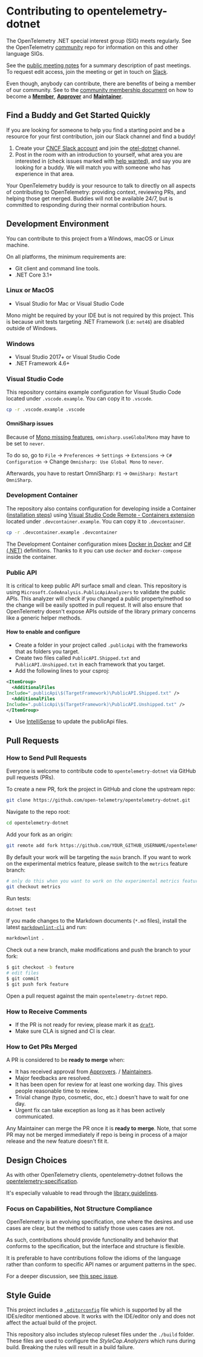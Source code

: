 # Contributing to opentelemetry-dotnet

The OpenTelemetry .NET special interest group (SIG) meets regularly. See the
OpenTelemetry [community](https://github.com/open-telemetry/community#net-sdk)
repo for information on this and other language SIGs.

See the [public meeting
notes](https://docs.google.com/document/d/1yjjD6aBcLxlRazYrawukDgrhZMObwHARJbB9glWdHj8/edit?usp=sharing)
for a summary description of past meetings. To request edit access, join the
meeting or get in touch on
[Slack](https://cloud-native.slack.com/archives/C01N3BC2W7Q).

Even though, anybody can contribute, there are benefits of being a member of our
community. See to the [community membership
document](https://github.com/open-telemetry/community/blob/main/community-membership.md)
on how to become a
[**Member**](https://github.com/open-telemetry/community/blob/main/community-membership.md#member),
[**Approver**](https://github.com/open-telemetry/community/blob/main/community-membership.md#approver)
and
[**Maintainer**](https://github.com/open-telemetry/community/blob/main/community-membership.md#maintainer).

## Find a Buddy and Get Started Quickly

If you are looking for someone to help you find a starting point and be a
resource for your first contribution, join our Slack channel and find a buddy!

1. Create your [CNCF Slack account](http://slack.cncf.io/) and join the
   [otel-dotnet](https://cloud-native.slack.com/archives/C01N3BC2W7Q) channel.
2. Post in the room with an introduction to yourself, what area you are
   interested in (check issues marked with [help
   wanted](https://github.com/open-telemetry/opentelemetry-dotnet/labels/help%20wanted)),
   and say you are looking for a buddy. We will match you with someone who has
   experience in that area.

Your OpenTelemetry buddy is your resource to talk to directly on all aspects of
contributing to OpenTelemetry: providing context, reviewing PRs, and helping
those get merged. Buddies will not be available 24/7, but is committed to
responding during their normal contribution hours.

## Development Environment

You can contribute to this project from a Windows, macOS or Linux machine.

On all platforms, the minimum requirements are:

* Git client and command line tools.
* .NET Core 3.1+

### Linux or MacOS

* Visual Studio for Mac or Visual Studio Code

Mono might be required by your IDE but is not required by this project. This is
because unit tests targeting .NET Framework (i.e: `net46`) are disabled outside
of Windows.

### Windows

* Visual Studio 2017+ or Visual Studio Code
* .NET Framework 4.6+

### Visual Studio Code

This repository contains example configuration for Visual Studio Code located
under `.vscode.example`. You can copy it to `.vscode`.

```sh
cp -r .vscode.example .vscode
```

#### OmniSharp issues

Because of [Mono missing features](https://github.com/OmniSharp/omnisharp-vscode#note-about-using-net-5-sdks),
`omnisharp.useGlobalMono` may have to be set to `never`.

To do so, go to `File` -> `Preferences` -> `Settings` -> `Extensions` -> `C# Configuration` -> Change `Omnisharp: Use Global Mono` to `never`.

Afterwards, you have to restart OmniSharp: `F1` -> `OmniSharp: Restart OmniSharp`.

### Development Container

The repository also contains configuration for developing inside a Container
([installation steps](https://code.visualstudio.com/docs/remote/containers#_installation))
using [Visual Studio Code Remote - Containers extension](https://marketplace.visualstudio.com/items?itemName=ms-vscode-remote.remote-containers)
located under `.devcontainer.example`. You can copy it to `.devcontainer`.

```sh
cp -r .devcontainer.example .devcontainer
```

The Development Container configuration mixes
[Docker in Docker](https://github.com/microsoft/vscode-dev-containers/tree/master/containers/docker-in-docker)
and [C# (.NET)](https://github.com/microsoft/vscode-dev-containers/tree/master/containers/dotnet)
definitions. Thanks to it you can use `docker` and `docker-compose` inside the container.

### Public API

It is critical to keep public API surface small and clean. This repository is
using `Microsoft.CodeAnalysis.PublicApiAnalyzers` to validate the public APIs.
This analyzer will check if you changed a public property/method so the change
will be easily spotted in pull request. It will also ensure that OpenTelemetry
doesn't expose APIs outside of the library primary concerns like a generic
helper methods.

#### How to enable and configure

* Create a folder in your project called `.publicApi` with the frameworks that
  as folders you target.
* Create two files called `PublicAPI.Shipped.txt` and `PublicAPI.Unshipped.txt`
   in each framework that you target.
* Add the following lines to your csproj:

```xml
<ItemGroup>
  <AdditionalFiles
Include=".publicApi\$(TargetFramework)\PublicAPI.Shipped.txt" />
  <AdditionalFiles
Include=".publicApi\$(TargetFramework)\PublicAPI.Unshipped.txt" />
</ItemGroup>
```

* Use
   [IntelliSense](https://docs.microsoft.com/visualstudio/ide/using-intellisense)
   to update the publicApi files.

## Pull Requests

### How to Send Pull Requests

Everyone is welcome to contribute code to `opentelemetry-dotnet` via GitHub pull
requests (PRs).

To create a new PR, fork the project in GitHub and clone the upstream repo:

```sh
git clone https://github.com/open-telemetry/opentelemetry-dotnet.git
```

Navigate to the repo root:

```sh
cd opentelemetry-dotnet
```

Add your fork as an origin:

```sh
git remote add fork https://github.com/YOUR_GITHUB_USERNAME/opentelemetry-dotnet.git
```

By default your work will be targeting the `main` branch. If you want to work on
the experimental metrics feature, please switch to the `metrics` feature branch:

```sh
# only do this when you want to work on the experimental metrics feature
git checkout metrics
```

Run tests:

```sh
dotnet test
```

If you made changes to the Markdown documents (`*.md` files), install the latest
[`markdownlint-cli`](https://github.com/igorshubovych/markdownlint-cli) and run:

```sh
markdownlint .
```

Check out a new branch, make modifications and push the branch to your fork:

```sh
$ git checkout -b feature
# edit files
$ git commit
$ git push fork feature
```

Open a pull request against the main `opentelemetry-dotnet` repo.

### How to Receive Comments

* If the PR is not ready for review, please mark it as
  [`draft`](https://github.blog/2019-02-14-introducing-draft-pull-requests/).
* Make sure CLA is signed and CI is clear.

### How to Get PRs Merged

A PR is considered to be **ready to merge** when:

* It has received approval from
  [Approvers](https://github.com/open-telemetry/community/blob/main/community-membership.md#approver).
  /
  [Maintainers](https://github.com/open-telemetry/community/blob/main/community-membership.md#maintainer).
* Major feedbacks are resolved.
* It has been open for review for at least one working day. This gives people
  reasonable time to review.
* Trivial change (typo, cosmetic, doc, etc.) doesn't have to wait for one day.
* Urgent fix can take exception as long as it has been actively communicated.

Any Maintainer can merge the PR once it is **ready to merge**. Note, that some
PR may not be merged immediately if repo is being in process of a major release
and the new feature doesn't fit it.

## Design Choices

As with other OpenTelemetry clients, opentelemetry-dotnet follows the
[opentelemetry-specification](https://github.com/open-telemetry/opentelemetry-specification).

It's especially valuable to read through the [library
guidelines](https://github.com/open-telemetry/opentelemetry-specification/blob/main/specification/library-guidelines.md).

### Focus on Capabilities, Not Structure Compliance

OpenTelemetry is an evolving specification, one where the desires and use cases
are clear, but the method to satisfy those uses cases are not.

As such, contributions should provide functionality and behavior that conforms
to the specification, but the interface and structure is flexible.

It is preferable to have contributions follow the idioms of the language rather
than conform to specific API names or argument patterns in the spec.

For a deeper discussion, see [this spec
issue](https://github.com/open-telemetry/opentelemetry-specification/issues/165).

## Style Guide

This project includes a [`.editorconfig`](./.editorconfig) file which is
supported by all the IDEs/editor mentioned above. It works with the IDE/editor
only and does not affect the actual build of the project.

This repository also includes stylecop ruleset files under the `./build` folder.
These files are used to configure the _StyleCop.Analyzers_ which runs during
build. Breaking the rules will result in a build failure.
